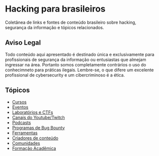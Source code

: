 # Hacking para brasileiros
Coletânea de links e fontes de conteúdo brasileiro sobre hacking, segurança da informação e tópicos relacionados.

## Aviso Legal
Todo conteúdo aqui apresentado é destinado única e exclusivamente para profissionais de segurança da informação ou entusiastas que almejam ingressar na área. Portanto somos completamente contrários o uso do conhecimneto para práticas ilegais. Lembre-se, o que difere um excelente profissional de cybersecurity e um cibercriminoso é a ética. 

## Tópicos

- [Cursos](./pages/cursos.md)
- [Eventos](./pages/eventos.md)
- [Laboratórios e CTFs](./pages/labs.md)
- [Canais do Youtube/Twitch](./pages/canais.md)
- [Podcasts](./pages/podcasts.md)
- [Programas de Bug Bounty](./pages/bugbounty.md)
- [Ferramentas](./pages/ferramentas.md)
- [Criadores de conteúdo](./pages/pessoas.md)
- [Comunidades](./pages/comunidades.md)
- [Formação Acadêmica](./pages/formacao_academica.md)

